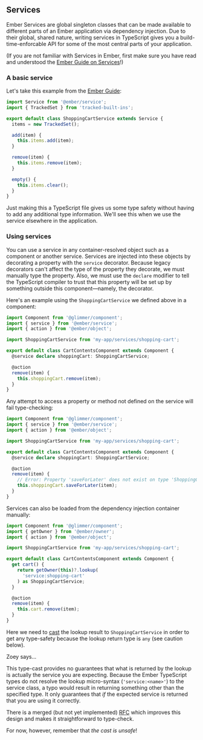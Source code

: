 ## Services

Ember Services are global singleton classes that can be made available to different parts of an Ember application via dependency injection. Due to their global, shared nature, writing services in TypeScript gives you a build-time-enforcable API for some of the most central parts of your application.

(If you are not familiar with Services in Ember, first make sure you have read and understood the [Ember Guide on Services](../../services/)!)

### A basic service

Let's take this example from the [Ember Guide](../../services/):

```typescript {data-filename="app/services/shopping-cart.ts"}
import Service from '@ember/service';
import { TrackedSet } from 'tracked-built-ins';

export default class ShoppingCartService extends Service {
  items = new TrackedSet();

  add(item) {
    this.items.add(item);
  }

  remove(item) {
    this.items.remove(item);
  }

  empty() {
    this.items.clear();
  }
}
```

Just making this a TypeScript file gives us some type safety without having to add any additional type information. We'll see this when we use the service elsewhere in the application.

### Using services

You can use a service in any container-resolved object such as a component or another service. Services are injected into these objects by decorating a property with the `service` decorator. Because legacy decorators can't affect the type of the property they decorate, we must manually type the property. Also, we must use the `declare` modifier to tell the TypeScript compiler to trust that this property will be set up by something outside this component—namely, the decorator.

Here's an example using the `ShoppingCartService` we defined above in a component:

```typescript {data-filename="app/components/cart-contents.ts"}
import Component from '@glimmer/component';
import { service } from '@ember/service';
import { action } from '@ember/object';

import ShoppingCartService from 'my-app/services/shopping-cart';

export default class CartContentsComponent extends Component {
  @service declare shoppingCart: ShoppingCartService;

  @action
  remove(item) {
    this.shoppingCart.remove(item);
  }
}
```

Any attempt to access a property or method not defined on the service will fail type-checking:

```typescript {data-filename="app/components/cart-contents.ts"}
import Component from '@glimmer/component';
import { service } from '@ember/service';
import { action } from '@ember/object';

import ShoppingCartService from 'my-app/services/shopping-cart';

export default class CartContentsComponent extends Component {
  @service declare shoppingCart: ShoppingCartService;

  @action
  remove(item) {
    // Error: Property 'saveForLater' does not exist on type 'ShoppingCartService'.
    this.shoppingCart.saveForLater(item);
  }
}
```

Services can also be loaded from the dependency injection container manually:

```typescript {data-filename="app/components/cart-contents.ts"}
import Component from '@glimmer/component';
import { getOwner } from '@ember/owner';
import { action } from '@ember/object';

import ShoppingCartService from 'my-app/services/shopping-cart';

export default class CartContentsComponent extends Component {
  get cart() {
    return getOwner(this)?.lookup(
      'service:shopping-cart'
    ) as ShoppingCartService;
  }

  @action
  remove(item) {
    this.cart.remove(item);
  }
}
```

Here we need to [cast] the lookup result to `ShoppingCartService` in order to get any type-safety because the lookup return type is `any` (see caution below).

[cast]: https://www.typescriptlang.org/docs/handbook/2/everyday-types.html#type-assertions

<div class="cta">
  <div class="cta-note">
    <div class="cta-note-body">
      <div class="cta-note-heading">Zoey says...</div>
      <div class="cta-note-message">
        <p>
        This type-cast provides no guarantees that what is returned by the lookup is actually the service you are expecting. Because the Ember TypeScript types do not resolve the lookup micro-syntax (<code>'service:&lt;name&gt;'</code>) to the service class, a typo would result in returning something other than the specified type. It only guarantees that <i>if</i> the expected service is returned that you are using it correctly.
        </p>
        <p>
        There is a merged (but not yet implemented) <a href="https://emberjs.github.io/rfcs/0585-improved-ember-registry-apis.html">RFC</a> which improves this design and makes it straightforward to type-check.
        </p>
        <p>
        For now, however, remember that <i>the cast is unsafe</i>!
        </p>
      </div>
    </div>
    <img src="/images/mascots/zoey.png" role="presentation" alt="">
  </div>
</div>
